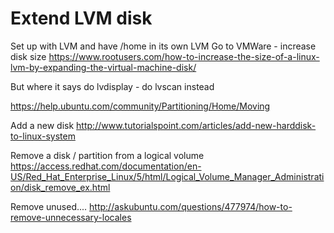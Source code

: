 # Extend LVM disk

Set up with LVM and have /home in its own LVM
Go to VMWare - increase disk size
https://www.rootusers.com/how-to-increase-the-size-of-a-linux-lvm-by-expanding-the-virtual-machine-disk/

But where it says do lvdisplay - do lvscan instead


https://help.ubuntu.com/community/Partitioning/Home/Moving


Add a new disk
http://www.tutorialspoint.com/articles/add-new-harddisk-to-linux-system

Remove a disk / partition from a logical volume
https://access.redhat.com/documentation/en-US/Red_Hat_Enterprise_Linux/5/html/Logical_Volume_Manager_Administration/disk_remove_ex.html


Remove unused....
http://askubuntu.com/questions/477974/how-to-remove-unnecessary-locales